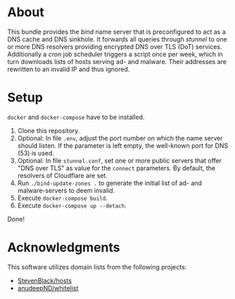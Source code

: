 About
=====

This bundle provides the *bind* name server that is preconfigured to act as a DNS cache and DNS sinkhole. It forwards all queries through *stunnel* to one or more DNS resolvers providing encrypted DNS over TLS (DoT) services. Additionally a *cron* job scheduler triggers a script once per week, which in turn downloads lists of hosts serving ad- and malware. Their addresses are rewritten to an invalid IP and thus ignored.

Setup
=====

`docker` and `docker-compose` have to be installed.

1. Clone this repository.
2. Optional: In file `.env`, adjust the port number on which the name server should listen. If the parameter is left empty, the well-known port for DNS (53) is used.
3. Optional: In file `stunnel.conf`, set one or more public servers that offer "DNS over TLS" as value for the `connect` parameters. By default, the resolvers of Cloudflare are set.
4. Run `./bind-update-zones .` to generate the initial list of ad- and malware-servers to deem invalid.
5. Execute `docker-compose build`.
6. Execute `docker-compose up --detach`.

Done!

Acknowledgments
===============

This software utilizes domain lists from the following projects:

- [StevenBlack/hosts](https://github.com/StevenBlack/hosts)
- [anudeepND/whitelist](https://github.com/anudeepND/whitelist)

